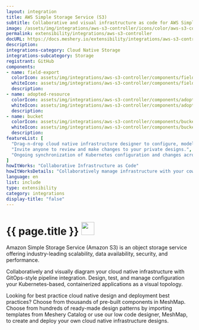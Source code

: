 ```yaml
---
layout: integration
title: AWS Simple Storage Service (S3)
subtitle: Collaborative and visual infrastructure as code for AWS Simple Storage Service (S3)
image: /assets/img/integrations/aws-s3-controller/icons/color/aws-s3-controller-color.svg
permalink: extensibility/integrations/aws-s3-controller
docURL: https://docs.meshery.io/extensibility/integrations/aws-s3-controller
description: 
integrations-category: Cloud Native Storage
integrations-subcategory: Storage
registrant: GitHub
components: 
- name: field-export
  colorIcon: assets/img/integrations/aws-s3-controller/components/field-export/icons/color/field-export-color.svg
  whiteIcon: assets/img/integrations/aws-s3-controller/components/field-export/icons/white/field-export-white.svg
  description: 
- name: adopted-resource
  colorIcon: assets/img/integrations/aws-s3-controller/components/adopted-resource/icons/color/adopted-resource-color.svg
  whiteIcon: assets/img/integrations/aws-s3-controller/components/adopted-resource/icons/white/adopted-resource-white.svg
  description: 
- name: bucket
  colorIcon: assets/img/integrations/aws-s3-controller/components/bucket/icons/color/bucket-color.svg
  whiteIcon: assets/img/integrations/aws-s3-controller/components/bucket/icons/white/bucket-white.svg
  description: 
featureList: [
  "Drag-n-drop cloud native infrastructure designer to configure, model, and deploy your workloads.",
  "Invite anyone to review and make changes to your private designs.",
  "Ongoing synchronization of Kubernetes configuration and changes across any number of clusters."
]
howItWorks: "Collaborative Infrastructure as Code"
howItWorksDetails: "Collaboratively manage infrastructure with your coworkers synchronously sharing the same designs."
language: en
list: include
type: extensibility
category: integrations
display-title: "false"
---
```

<h1>{{ page.title }} <img src="{{ page.image }}" style="width: 35px; height: 35px;" /></h1>

<p>
Amazon Simple Storage Service (Amazon S3) is an object storage service offering industry-leading scalability, data availability, security, and performance.
</p>
<p>
    Collaboratively and visually diagram your cloud native infrastructure with GitOps-style pipeline integration. Design, test, and manage configuration your Kubernetes-based, containerized applications as a visual topology.
</p>
<p>
    Looking for best practice cloud native design and deployment best practices? Choose from thousands of pre-built components in MeshMap. Choose from hundreds of ready-made design patterns by importing templates from Meshery Catalog or use our low code designer, MeshMap, to create and deploy your own cloud native infrastructure designs.
</p>
